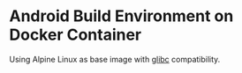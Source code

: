 # Android Build Environment on Docker Container

Using Alpine Linux as base image with [glibc](https://www.gnu.org/software/libc/) compatibility.
